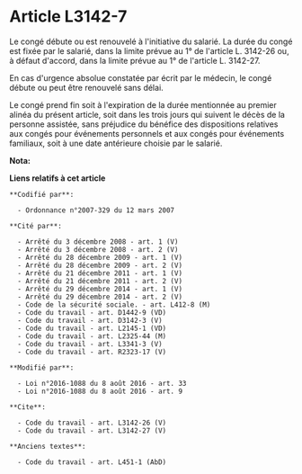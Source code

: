 # Article L3142-7

Le congé débute ou est renouvelé à l'initiative du salarié. La durée du congé est fixée par le salarié, dans la limite prévue
au 1° de l'article L. 3142-26 ou, à défaut d'accord, dans la limite prévue au 1° de l'article L. 3142-27. 

En cas d'urgence absolue constatée par écrit par le médecin, le congé débute ou peut être renouvelé sans délai. 

Le congé prend fin soit à l'expiration de la durée mentionnée au premier alinéa du présent article, soit dans les trois jours
qui suivent le décès de la personne assistée, sans préjudice du bénéfice des dispositions relatives aux congés pour
événements personnels et aux congés pour événements familiaux, soit à une date antérieure choisie par le salarié.

**Nota:**



**Liens relatifs à cet article**

	**Codifié par**:

	  - Ordonnance n°2007-329 du 12 mars 2007

	**Cité par**:

	  - Arrêté du 3 décembre 2008 - art. 1 (V)
	  - Arrêté du 3 décembre 2008 - art. 2 (V)
	  - Arrêté du 28 décembre 2009 - art. 1 (V)
	  - Arrêté du 28 décembre 2009 - art. 2 (V)
	  - Arrêté du 21 décembre 2011 - art. 1 (V)
	  - Arrêté du 21 décembre 2011 - art. 2 (V)
	  - Arrêté du 29 décembre 2014 - art. 1 (V)
	  - Arrêté du 29 décembre 2014 - art. 2 (V)
	  - Code de la sécurité sociale. - art. L412-8 (M)
	  - Code du travail - art. D1442-9 (VD)
	  - Code du travail - art. D3142-3 (V)
	  - Code du travail - art. L2145-1 (VD)
	  - Code du travail - art. L2325-44 (M)
	  - Code du travail - art. L3341-3 (V)
	  - Code du travail - art. R2323-17 (V)

	**Modifié par**:

	  - Loi n°2016-1088 du 8 août 2016 - art. 33
	  - Loi n°2016-1088 du 8 août 2016 - art. 9

	**Cite**:

	  - Code du travail - art. L3142-26 (V)
	  - Code du travail - art. L3142-27 (V)

	**Anciens textes**:

	  - Code du travail - art. L451-1 (AbD)
